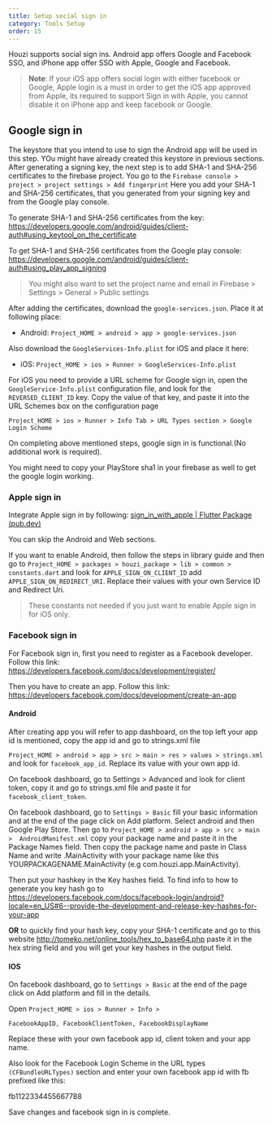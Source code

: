 ```yaml
---
title: Setup social sign in
category: Tools Setup
order: 15
---
```


Houzi supports social sign ins. Android app offers Google and Facebook SSO, and iPhone app offer SSO with Apple, Google and Facebook.

> **Note**: If your iOS app offers social login with either facebook or Google, Apple login is a must in order to get the iOS app approved from Apple, its required to support Sign in with Apple, you cannot disable it on iPhone app and keep facebook or Google.

## Google sign in
The keystore that you intend to use to sign the Android app will be used in this step. YOu might have already created this keystore in previous sections. After generating a signing key, the next step is to add SHA-1 and SHA-256 certificates to the firebase project. You go to the `Firebase console > project > project settings > Add fingerprint`
Here you add your SHA-1 and SHA-256 certificates, that you generated from your signing key and from the Google play console.

To generate SHA-1 and SHA-256 certificates from the key:
https://developers.google.com/android/guides/client-auth#using_keytool_on_the_certificate

To get SHA-1 and SHA-256 certificates from the Google play console:
https://developers.google.com/android/guides/client-auth#using_play_app_signing


> You might also want to set the project name and email in Firebase > Settings > General > Public settings 

After adding the certificates, download the `google-services.json`. Place it at following place:

- Android: `Project_HOME > android > app > google-services.json`

Also download the `GoogleServices-Info.plist` for iOS and place it here:

- iOS: `Project_HOME > ios > Runner > GoogleServices-Info.plist`

For iOS you need to provide a URL scheme for Google sign in, open the `GoogleService-Info.plist` configuration file, and look for the `REVERSED_CLIENT_ID` key. Copy the value of that key, and paste it into the URL Schemes box on the configuration page

`Project_HOME > ios > Runner > Info Tab > URL Types section > Google Login Scheme`


On completing above mentioned steps, google sign in is functional.(No additional work is required).

You might need to copy your PlayStore sha1 in your firebase as well to get the google login working.

### Apple sign in
Integrate Apple sign in by following:
[sign_in_with_apple | Flutter Package (pub.dev)](https://pub.dev/packages/sign_in_with_apple#integration)

You can skip the Android and Web sections.

If you want to enable Android, then follow the steps in library guide and then go to `Project_HOME > packages > houzi_package > lib > common > constants.dart` and look for `APPLE_SIGN_ON_CLIENT_ID` add `APPLE_SIGN_ON_REDIRECT_URI`. Replace their values with your own Service ID and Redirect Uri. 

> These constants not needed if you just want to enable Apple sign in for iOS only.

### Facebook sign in
For Facebook sign in, first you need to register as a Facebook developer. Follow this link:
https://developers.facebook.com/docs/development/register/

Then you have to create an app. Follow this link:
https://developers.facebook.com/docs/development/create-an-app


#### Android
After creating app you will refer to app dashboard, on the top left your app id is mentioned, copy the app id and go to strings.xml file

`Project_HOME > android > app > src > main > res > values > strings.xml` and look for `facebook_app_id`. Replace its value with your own app id.

On facebook dashboard, go to Settings > Advanced and look for client token, copy it and go to strings.xml file and paste it for `facebook_client_token`.

On facebook dashboard, go to `Settings > Basic` fill your basic information and at the end of the page click on Add platform. Select android and then Google Play Store. Then go to `Project_HOME > android > app > src > main >  AndroidManifest.xml` copy your package name and paste it in the Package Names field. Then copy the package name and paste in Class Name and write .MainActivity with your package name like this YOURPACKAGENAME.MainActivity 
(e.g com.houzi.app.MainActivity).

Then put your hashkey in the Key hashes field. To find info to how to generate you key hash go to  
https://developers.facebook.com/docs/facebook-login/android?locale=en_US#6--provide-the-development-and-release-key-hashes-for-your-app

**OR** to quickly find your hash key, copy your SHA-1 certificate and go to this website http://tomeko.net/online_tools/hex_to_base64.php paste it in the hex string field and you will get your key hashes in the output field.


#### IOS
On facebook dashboard, go to `Settings > Basic` at the end of the page click on Add platform and fill in the details.

Open `Project_HOME > ios > Runner > Info >`

`FacebookAppID, FacebookClientToken, FacebookDisplayName`

Replace these with your own facebook app id, client token and your app name.

Also look for the Facebook Login Scheme in the URL types `(CFBundleURLTypes)` section and enter your own facebook app id with fb prefixed like this:

fb1122334455667788

Save changes and facebook sign in is complete.

